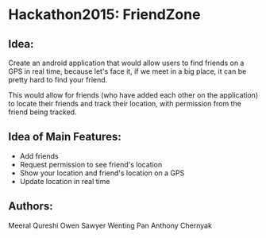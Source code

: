 # Hackathon2015: FriendZone

## Idea:

Create an android application that would allow users to find friends on a GPS in real time, because let's face it, if we meet in a big place, it 
can be pretty hard to find your friend.

This would allow for friends (who have added each other on the application) to locate their friends and track their location, with permission
from the friend being tracked.

## Idea of Main Features:

- Add friends
- Request permission to see friend's location
- Show your location and friend's location on a GPS
- Update location in real time

## Authors:

Meeral Qureshi
Owen Sawyer
Wenting Pan
Anthony Chernyak
